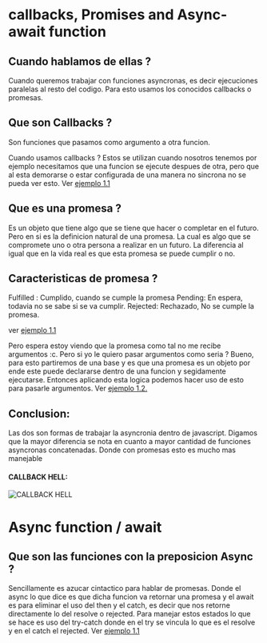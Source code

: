 
# callbacks, Promises and Async-await function

## Cuando hablamos de ellas ?

Cuando queremos trabajar con funciones asyncronas, es decir ejecuciones paralelas al resto del codigo. Para esto usamos los conocidos callbacks o promesas.


## Que son Callbacks ?
Son funciones que pasamos como argumento a otra funcion.

Cuando usamos callbacks ?
Estos se utilizan cuando nosotros tenemos por ejemplo necesitamos que una funcion se ejecute despues de otra, pero que al esta demorarse o estar configurada de una manera no sincrona no se pueda ver esto. Ver [ejemplo 1.1](https://github.com/hikigox/javascriptConceptandomore/blob/main/src/callbacks_promises/callbacks/example1_1.ts)



## Que es una promesa ?
Es un objeto que tiene algo que se tiene que hacer o completar en el futuro. 
Pero en si es la definicion natural de una promesa. La cual es algo que se compromete uno o otra persona a realizar en un futuro. La diferencia al igual que en la vida real es que esta promesa se puede cumplir o no.

## Caracteristicas de promesa ?
Fulfilled : Cumplido, cuando se cumple la promesa
Pending: En espera, todavia no se sabe si se va cumplir.
Rejected: Rechazado, No se cumple la promesa.

ver [ejemplo 1.1 ](https://github.com/hikigox/javascriptConceptandomore/blob/main/src/callbacks_promises/promises/example1_1.ts)



Pero espera estoy viendo que la promesa como tal no me recibe argumentos :c. Pero si yo le quiero pasar argumentos como seria ?
Bueno, para esto partiremos de una base y es que una promesa es un objeto por ende este puede declararse dentro de una funcion y segidamente ejecutarse. Entonces aplicando esta logica podemos hacer uso de esto para pasarle argumentos. Ver [ejemplo 1.2.](https://github.com/hikigox/javascriptConceptandomore/blob/main/src/callbacks_promises/promises/example1_2.ts)

## Conclusion:

Las dos son formas de trabajar la asyncronia dentro de javascript. Digamos que la mayor diferencia se nota en cuanto a mayor cantidad de funciones asyncronas concatenadas. Donde con promesas esto es mucho mas manejable

#### CALLBACK HELL:
![CALLBACK HELL](https://user-images.githubusercontent.com/13682994/37593813-486d2a7a-2bae-11e8-98ca-821a240b681c.png
)




# Async function / await

## Que son las funciones con la preposicion Async ?

Sencillamente es azucar cintactico para hablar de promesas. Donde el async lo que dice es que dicha funcion va retornar una promesa y el await es para eliminar el uso del then y el catch, es decir que nos retorne directamente lo del resolve o rejected. Para manejar estos estados lo que se hace es uso del try-catch donde en el try se vincula lo que es el resolve y en el catch el rejected.
Ver [ejemplo 1.1](https://github.com/hikigox/javascriptConceptandomore/blob/main/src/callbacks_promises/async/example1_1.ts)




